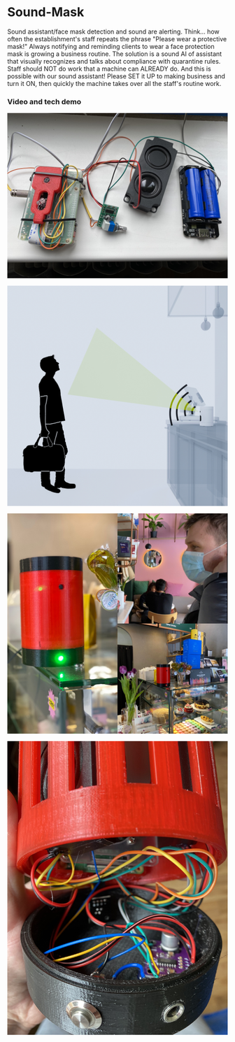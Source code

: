 # Sound-Mask
Sound assistant/face mask detection and sound are alerting.  Think… how often the establishment's staff repeats the phrase "Please wear a protective mask!"  Always notifying and reminding clients to wear a face protection mask is growing a business routine.  The solution is a sound AI of assistant that visually recognizes and talks about compliance with quarantine rules.  Staff should NOT do work that a machine can ALREADY do.  And this is possible with our sound assistant!  Please SET it UP to making business and turn it ON, then quickly the machine takes over all the staff's routine work.

### Video and tech demo

[![Youtube video](/images/Sound-Mask-00009.jpg)](https://youtu.be/g_8TsaBLEg0 "Youtube Video")

![images](/images/Sound-Mask-00001.jpg)

![images](/images/Sound-Mask-00005.JPG)

![images](/images/Sound-Mask-00011.jpg)